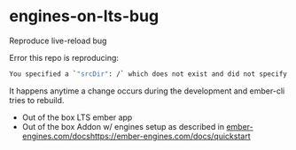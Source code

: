 # engines-on-lts-bug
Reproduce live-reload bug

Error this repo is reproducing:

```sh
You specified a `"srcDir": /` which does not exist and did not specify `"allowEmpty": true`.
```

It happens anytime a change occurs during the development and ember-cli tries to rebuild.

- Out of the box LTS ember app
- Out of the box Addon w/ engines setup as described in [ember-engines.com/docs](https://ember-engines.com/docs/quickstart)https://ember-engines.com/docs/quickstart
